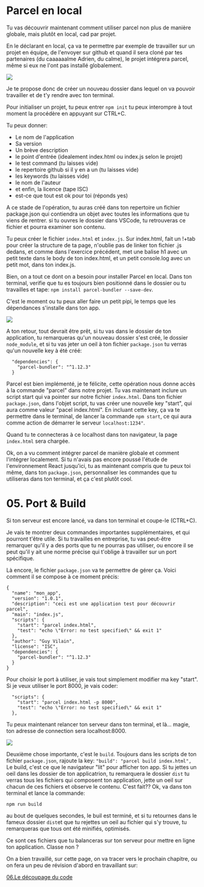 <h1>Parcel en local</h1>

Tu vas découvrir maintenant comment utiliser parcel non plus de manière globale, mais plutôt en local, cad par projet.

En le déclarant en local, ça va te permettre par exemple de travailler sur un projet en équipe, de l'envoyer sur github et quand il sera cloné par tes partenaires (du caaaaaalme Adrien, du calme), le projet intégrera parcel, même si eux ne l'ont pas installé globalement.

<img src="https://www.cenisis.com/wp-content/uploads/2017/12/giphy-122.gif" />

Je te propose donc de créer un nouveau dossier dans lequel on va pouvoir travailler et de t'y rendre avec ton terminal.

Pour initialiser un projet, tu peux entrer ```npm init```
tu peux interompre à tout moment la procédère en appuyant sur CTRL+C.

Tu peux donner:

<ul>
  <li>Le nom de l'application</li>
  <li>Sa version</li>
  <li>Un brève description</li>
  <li>le point d'entrée (idealement index.html ou index.js selon le projet)</li>
  <li>le test command (tu laisses vide)</li>
  <li>le repertoire github si il y en a un (tu laisses vide)</li>
  <li>les keywords (tu laisses vide)</li>
  <li>le nom de l'auteur</li>
  <li>et enfin, la licence (tape ISC)</li>
  <li> est-ce que tout est ok pour toi (réponds yes)</li>
</ul>

A ce stade de l'opération, tu auras créé dans ton repertoire un fichier package.json qui contiendra un objet avec toutes les informations que tu viens de rentrer. si tu ouvres le dossier dans VSCode, tu retrouveras ce fichier et pourra examiner son contenu.

Tu peux créer le fichier ```index.html``` et ```index.js```. Sur index.html, fait un !+tab pour créer la structure de ta page, n'oublie pas de linker ton fichier .js dedans, et comme dans l'exercice précédent, met une balise h1 avec un petit texte dans le body de ton index.html, et un petit console.log avec un petit mot, dans ton index.js.

Bien, on a tout ce dont on  a besoin pour installer Parcel en local.
Dans ton terminal, verifie que tu es toujours bien positionné dans le dossier ou tu travailles et tape:
```npm install parcel-bundler --save-dev```.

C'est le moment ou tu peux aller faire un petit pipi, le temps que les dépendances s'installe dans ton app.

<img src="https://media1.tenor.com/images/57c2bd6aa478031c9bd106afe5a2d800/tenor.gif" />

A ton retour, tout devrait être prêt, si tu vas dans le dossier de ton application, tu remarqueras qu'un nouveau dossier s'est créé, le dossier ```node_module```, et si tu vas jeter un oeil à ton fichier ```package.json``` tu verras qu'un nouvelle key à été créé:

```
  "dependencies": {
    "parcel-bundler": "^1.12.3"
  }
```
Parcel est bien implémenté, je te félicite, cette opération nous donne accès à la commande "parcel" dans notre projet. Tu vas maintenant inclure un script start qui va pointer sur notre fichier ```index.html```. Dans ton fichier ```package.json```, dans l'objet script, tu vas créer une nouvelle key "start", qui aura comme valeur "pacel index.html".
En incluant cette key, ça va te permettre dans le terminal, de lancer la commande ```npm start```, ce qui aura comme action de démarrer le serveur ```localhost:1234"```.

Quand tu te connecteras à ce localhost dans ton navigateur, la page ```index.html``` sera chargée.


Ok, on a vu comment intégrer parcel de manière globale et comment l'intégrer localement. Si tu n'avais pas encore poussé l'étude de l'environnement React jusqu'ici, tu as maintenant compris que tu peux toi même, dans ton ```package.json```, personnaliser les commandes que tu utiliseras dans ton terminal, et ça c'est plutôt cool.

<h1 id="build">05. Port & Build </h1>

Si ton serveur est encore lancé, va dans ton terminal et coupe-le (CTRL+C).

Je vais te montrer deux commandes importantes supplémentaires, et qui pourront t'être utile.
Si tu travailles en entreprise, tu vas peut-être remarquer qu'il y a des ports que tu ne pourras pas utiliser, ou encore il se peut qu'il y ait une norme précise qui t'oblige à travailler sur un port spécifique.

Là encore, le fichier ```package.json``` va te permettre de gérer ça. Voici comment il se compose à ce moment précis:

```
{
  "name": "mon_app",
  "version": "1.0.1",
  "description": "ceci est une application test pour découvrir parcel",
  "main": "index.js",
  "scripts": {
    "start": "parcel index.html",
    "test": "echo \"Error: no test specified\" && exit 1"
  },
  "author": "Guy Vilain",
  "license": "ISC",
  "dependencies": {
    "parcel-bundler": "^1.12.3"
  }
}
```

Pour choisir le port à utiliser, je vais tout simplement modifier ma key "start". Si je veux utiliser le port 8000, je vais coder:

```
  "scripts": {
    "start": "parcel index.html -p 8000",
    "test": "echo \"Error: no test specified\" && exit 1"
  },
```

Tu peux maintenant relancer ton serveur dans ton terminal, et là... magie, ton adresse de connection sera localhost:8000.

<img src="https://media.giphy.com/media/3o84U6421OOWegpQhq/giphy.gif" /> 

Deuxième chose importante, c'est le ```build```. Toujours dans les scripts de ton fichier ```package.json```, rajoute la key:
```"build": "parcel build index.html",``` 
Le build, c'est ce que le navigateur "lit" pour afficher ton app. Si tu jettes un oeil dans les dossier de ton applicatrion, tu remarquera le dossier ```dist``` tu verras tous les fichiers qui composent ton application, jette un oeil sur chacun de ces fichiers et observe le contenu. 
C'est fait??
Ok, va dans ton terminal et lance la commande: 

```
npm run build
```
au bout de quelques secondes, le buil est terminé, et si tu retournes dans le fameux dossier ```dist```et que tu rejettes un oeil au fichier qui s'y trouve, tu remarqueras que tous ont été minifiés, optimisés.

Ce sont ces fichiers que tu balanceras sur ton serveur pour mettre en ligne ton application.
Classe non ?

On a bien travaillé, sur cette page, on va tracer vers le prochain chapitre, ou on fera un peu de révision d'abord en travaillant sur:

<a href="https://github.com/GuyVil1/initiation-Parcel/blob/master/06.decouper-son-code.md">06.Le découpage du code</a>



